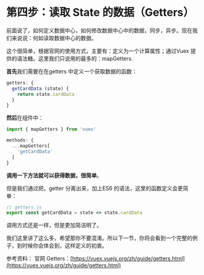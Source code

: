 # 第四步：读取 State 的数据（Getters）

前面说了，如何定义数据中心，如何修改数据中心中的数据，同步，异步。现在我们来说说：何如读取数据中心的数据。

这个很简单，根据官网的使用方式，主要有：定义为一个计算属性；通过Vuex 提供的语法糖。这里我们只说用的最多的：mapGetters.

**首先**我们需要在在getters 中定义一个获取数据的函数：

```javascript
getters: {
  getCardData (state) {
    return state.cardData
  }
}
```

**然后**在组件中：

```javascript
import { mapGetters } from 'vuex'

methods: {
  ...mapGetters[
    'getCardData'
  ]
}
```

**调用一下方法就可以获得数据，很简单**。

但是我们通过把，getter 分离出来，加上ES6 的语法，这里的函数定义会更简单：

```javascript
// getters.js
export const getCardData = state => state.cardData
```

调用方式还是一样，但是更加简洁明了。

我们这里讲了这么多，希望那你不要混淆。所以下一节，你将会看到一个完整的例子，到时候你会体会到，这样定义的初衷。

参考资料：
官网 Getters：[https://vuex.vuejs.org/zh/guide/getters.html](https://vuex.vuejs.org/zh/guide/getters.html)

